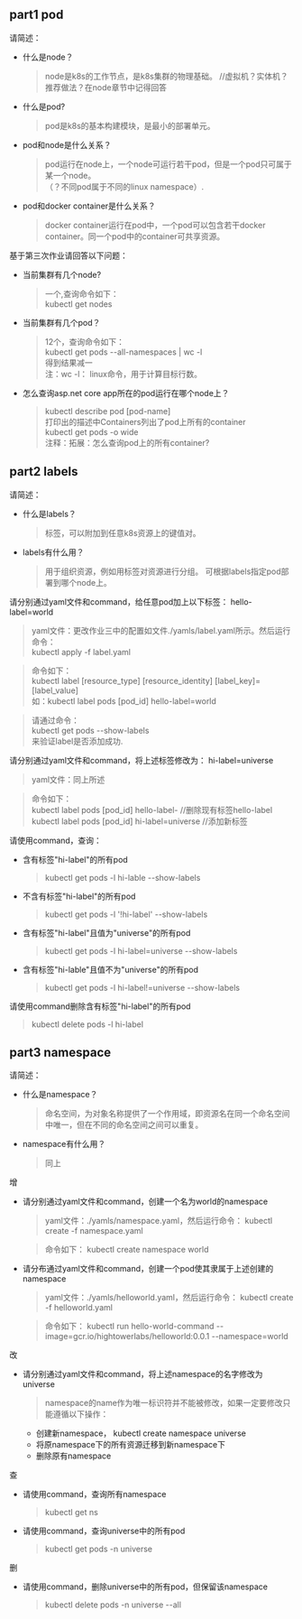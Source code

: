 ## part1 pod
请简述：
* 什么是node？
    > node是k8s的工作节点，是k8s集群的物理基础。 //虚拟机？实体机？推荐做法？在node章节中记得回答
* 什么是pod?
    > pod是k8s的基本构建模块，是最小的部署单元。
* pod和node是什么关系？
    > pod运行在node上，一个node可运行若干pod，但是一个pod只可属于某一个node。  
    > （？不同pod属于不同的linux namespace）.
* pod和docker container是什么关系？
    > docker container运行在pod中，一个pod可以包含若干docker container。同一个pod中的container可共享资源。

基于第三次作业请回答以下问题：
* 当前集群有几个node?
    > 一个,查询命令如下：  
    > kubectl get nodes
* 当前集群有几个pod？
    > 12个，查询命令如下：  
    > kubectl get pods --all-namespaces | wc -l  
    > 得到结果减一  
    > 注：wc -l： linux命令，用于计算目标行数。
* 怎么查询asp.net core app所在的pod运行在哪个node上？
    > kubectl describe pod [pod-name]  
    > 打印出的描述中Containers列出了pod上所有的container  
    > kubectl get pods -o wide  
    > 注释：拓展：怎么查询pod上的所有container?
 
## part2 labels
请简述：
* 什么是labels？
    > 标签，可以附加到任意k8s资源上的键值对。
* labels有什么用？
    > 用于组织资源，例如用标签对资源进行分组。
    > 可根据labels指定pod部署到哪个node上。

请分别通过yaml文件和command，给任意pod加上以下标签：
hello-label=world

 > yaml文件：更改作业三中的配置如文件./yamls/label.yaml所示。然后运行命令：  
 > kubectl apply -f label.yaml

 > 命令如下：  
 > kubectl label [resource_type] [resource_identity] [label_key]=[label_value]  
 > 如：kubectl label pods [pod_id] hello-label=world

 > 请通过命令：  
 > kubectl get pods --show-labels  
 > 来验证label是否添加成功.

请分别通过yaml文件和command，将上述标签修改为：
hi-label=universe

> yaml文件：同上所述

> 命令如下：  
> kubectl label pods [pod_id] hello-label-  //删除现有标签hello-label  
> kubectl label pods [pod_id] hi-label=universe  //添加新标签

请使用command，查询：
* 含有标签"hi-label"的所有pod
    > kubectl get pods -l hi-lable --show-labels
* 不含有标签"hi-label"的所有pod
    > kubectl get pods -l '!hi-label' --show-labels
* 含有标签"hi-label"且值为"universe"的所有pod
    > kubectl get pods -l hi-label=universe --show-labels
* 含有标签"hi-lable"且值不为"universe"的所有pod
    > kubectl get pods -l hi-label!=universe --show-labels

请使用command删除含有标签"hi-label"的所有pod
> kubectl delete pods -l hi-label

## part3 namespace
请简述：
* 什么是namespace？
    > 命名空间，为对象名称提供了一个作用域，即资源名在同一个命名空间中唯一，但在不同的命名空间之间可以重复。
* namespace有什么用？
    > 同上

增
* 请分别通过yaml文件和command，创建一个名为world的namespace
    > yaml文件：./yamls/namespace.yaml，然后运行命令：
    > kubectl create -f namespace.yaml  

    > 命令如下：
    > kubectl create namespace world

* 请分布通过yaml文件和command，创建一个pod使其隶属于上述创建的namespace
    > yaml文件：./yamls/helloworld.yaml，然后运行命令：
    > kubectl create -f helloworld.yaml  

    > 命令如下：
    > kubectl run hello-world-command --image=gcr.io/hightowerlabs/helloworld:0.0.1 --namespace=world

改
* 请分别通过yaml文件和command，将上述namespace的名字修改为universe
    > namespace的name作为唯一标识符并不能被修改，如果一定要修改只能遵循以下操作：
    * 创建新namespace， kubectl create namespace universe
    * 将原namespace下的所有资源迁移到新namespace下
    * 删除原有namespace

查
* 请使用command，查询所有namespace
    > kubectl get ns
* 请使用command，查询universe中的所有pod
    > kubectl get pods -n universe

删
* 请使用command，删除universe中的所有pod，但保留该namespace
    > kubectl delete pods -n universe --all
